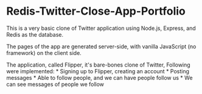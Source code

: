 # Redis-Twitter-Close-App-Portfolio
This is a very basic clone of Twitter application using Node.js, Express, and Redis as the database.

The pages of the app are generated server-side, with vanilla JavaScript (no framework) on the client side.

The application, called Flipper, it's bare-bones clone of Twitter, 
Following were implemented:
    * Signing up to Flipper, creating an account
    * Posting messages
    * Able to follow people, and we can have people follow us
    * We can see messages of people we follow

